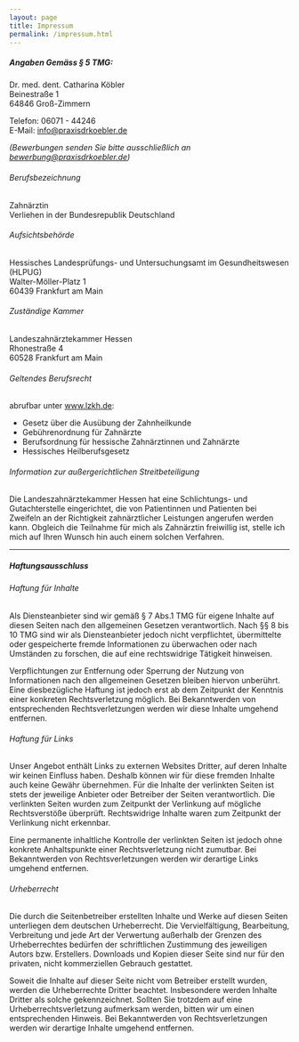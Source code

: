 ```yaml
---
layout: page
title: Impressum
permalink: /impressum.html
---
```


##### Angaben Gemäss § 5 TMG:

Dr. med. dent. Catharina Köbler  
Beinestraße 1  
64846 Groß-Zimmern

Telefon: 06071 - 44246  
E-Mail: info@praxisdrkoebler.de

_(Bewerbungen senden Sie bitte ausschließlich an bewerbung@praxisdrkoebler.de)_

###### Berufsbezeichnung  

Zahnärztin  
Verliehen in der Bundesrepublik Deutschland

###### Aufsichtsbehörde  

Hessisches Landesprüfungs- und Untersuchungsamt im Gesundheitswesen (HLPUG)  
Walter-Möller-Platz 1  
60439 Frankfurt am Main

###### Zuständige Kammer  

Landeszahnärztekammer Hessen  
Rhonestraße 4  
60528 Frankfurt am Main

###### Geltendes Berufsrecht  

abrufbar unter <a href="http://www.lzkh.de" target="_blank">www.lzkh.de</a>:

* Gesetz über die Ausübung der Zahnheilkunde
* Gebührenordnung für Zahnärzte
* Berufsordnung für hessische Zahnärztinnen und Zahnärzte
* Hessisches Heilberufsgesetz

###### Information zur außergerichtlichen Streitbeteiligung  

Die Landeszahnärztekammer Hessen hat eine Schlichtungs- und Gutachterstelle eingerichtet, die von Patientinnen und Patienten bei Zweifeln an der Richtigkeit zahnärztlicher Leistungen angerufen werden kann. Obgleich die Teilnahme für mich als Zahnärztin freiwillig ist, stelle ich mich auf Ihren Wunsch hin auch einem solchen Verfahren.

---

##### Haftungsausschluss

###### Haftung für Inhalte  

Als Diensteanbieter sind wir gemäß § 7 Abs.1 TMG für eigene Inhalte auf diesen Seiten nach den allgemeinen Gesetzen verantwortlich. Nach §§ 8 bis 10 TMG sind wir als Diensteanbieter jedoch nicht verpflichtet, übermittelte oder gespeicherte fremde Informationen zu überwachen oder nach Umständen zu forschen, die auf eine rechtswidrige Tätigkeit hinweisen.

Verpflichtungen zur Entfernung oder Sperrung der Nutzung von Informationen nach den allgemeinen Gesetzen bleiben hiervon unberührt. Eine diesbezügliche Haftung ist jedoch erst ab dem Zeitpunkt der Kenntnis einer konkreten Rechtsverletzung möglich. Bei Bekanntwerden von entsprechenden Rechtsverletzungen werden wir diese Inhalte umgehend entfernen.

###### Haftung für Links  

Unser Angebot enthält Links zu externen Websites Dritter, auf deren Inhalte wir keinen Einfluss haben. Deshalb können wir für diese fremden Inhalte auch keine Gewähr übernehmen. Für die Inhalte der verlinkten Seiten ist stets der jeweilige Anbieter oder Betreiber der Seiten verantwortlich. Die verlinkten Seiten wurden zum Zeitpunkt der Verlinkung auf mögliche Rechtsverstöße überprüft. Rechtswidrige Inhalte waren zum Zeitpunkt der Verlinkung nicht erkennbar.

Eine permanente inhaltliche Kontrolle der verlinkten Seiten ist jedoch ohne konkrete Anhaltspunkte einer Rechtsverletzung nicht zumutbar. Bei Bekanntwerden von Rechtsverletzungen werden wir derartige Links umgehend entfernen.

###### Urheberrecht  

Die durch die Seitenbetreiber erstellten Inhalte und Werke auf diesen Seiten unterliegen dem deutschen Urheberrecht. Die Vervielfältigung, Bearbeitung, Verbreitung und jede Art der Verwertung außerhalb der Grenzen des Urheberrechtes bedürfen der schriftlichen Zustimmung des jeweiligen Autors bzw. Erstellers. Downloads und Kopien dieser Seite sind nur für den privaten, nicht kommerziellen Gebrauch gestattet.

Soweit die Inhalte auf dieser Seite nicht vom Betreiber erstellt wurden, werden die Urheberrechte Dritter beachtet. Insbesondere werden Inhalte Dritter als solche gekennzeichnet. Sollten Sie trotzdem auf eine Urheberrechtsverletzung aufmerksam werden, bitten wir um einen entsprechenden Hinweis. Bei Bekanntwerden von Rechtsverletzungen werden wir derartige Inhalte umgehend entfernen.
